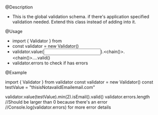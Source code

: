 @Description
- This is the global validation schema. if there's application specified validation needed. Extend this class instead of adding into it.

@Usage
- import { Validator } from <path to validator.ts>
- const validator = new Validator()
- validator.value(<input value>).<chain()>.<chain()>....valid()
- validator.errors to check if has errors

@Example

import { Validator } from validator
const validator = new Validator()
const testValue = "thisisNotavalidEmailemail.com"

validator.value(testValue).min(2).isEmail().valid()
validator.errors.length 
//Should be larger than 0 because there's an error
//Console.log(validator.errors) for more error details
